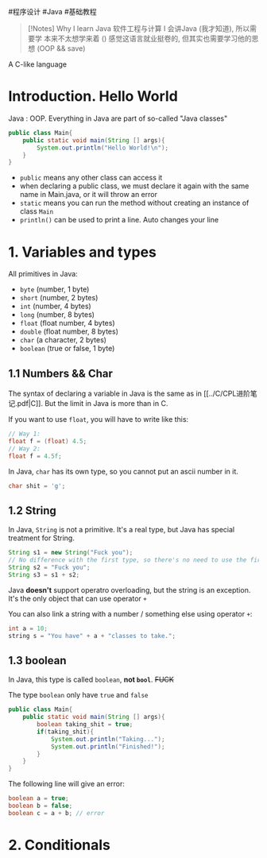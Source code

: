 #程序设计 #Java #基础教程 

> [!Notes]  Why I learn Java
> 软件工程与计算 I 会讲Java (我才知道), 所以需要学
> 本来不太想学来着 ()
> 感觉这语言就业挺卷的, 但其实也需要学习他的思想 (OOP && save)

A C-like language

# Introduction. Hello World

Java : OOP. Everything in Java are part of so-called "Java classes"

```java
public class Main{  
    public static void main(String [] args){  
        System.out.println("Hello World!\n");  
    }  
}
```

- `public` means any other class can access it
- when declaring a public class, we must declare it again with the same name in Main.java, or it will throw an error
- `static` means you can run the method without creating an instance of class `Main`
- `println()` can be used to print a line. Auto changes your line


# 1. Variables and types

All primitives in Java:

- `byte` (number, 1 byte)
- `short` (number, 2 bytes)
- `int` (number, 4 bytes)
- `long` (number, 8 bytes)
- `float` (float number, 4 bytes)
- `double` (float number, 8 bytes)
- `char` (a character, 2 bytes)
- `boolean` (true or false, 1 byte)

## 1.1 Numbers && Char

The syntax of declaring a variable in Java is the same as in [[../C/CPL进阶笔记.pdf|C]]. But the limit in Java is more than in C.

If you want to use `float`, you will have to write like this:

```java
// Way 1:
float f = (float) 4.5;
// Way 2:
float f = 4.5f;
```

In Java, `char` has its own type, so you cannot put an ascii number in it. 

```java
char shit = 'g';
```

## 1.2 String

In Java, `String` is not a primitive. It's a real type, but Java has special treatment for String.

```java
String s1 = new String("Fuck you");
// No difference with the first type, so there's no need to use the first one.
String s2 = "Fuck you"; 
String s3 = s1 + s2;
```

Java **doesn't** support operatro overloading, but the string is an exception. It's the only object that can use operator `+` 

You can also link a string with a number / something else using operator `+`:

```java
int a = 10;
string s = "You have" + a + "classes to take.";
```

## 1.3 boolean

In Java, this type is called `boolean`, **not `bool`**. ~~FUCK~~

The type `boolean` only have `true` and `false` 

```java
public class Main{  
    public static void main(String [] args){  
        boolean taking_shit = true;  
        if(taking_shit){  
            System.out.println("Taking...");  
            System.out.println("Finished!");  
        }  
    }  
}
```

The following line will give an error:

```java
boolean a = true;
boolean b = false;
boolean c = a + b; // error
```


# 2. Conditionals

